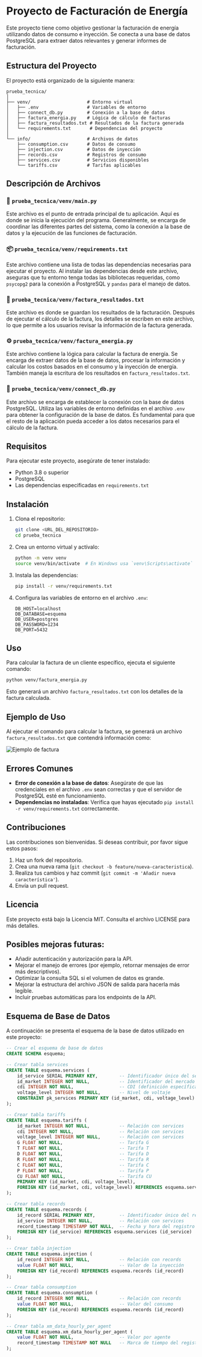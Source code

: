# Proyecto de Facturación de Energía

Este proyecto tiene como objetivo gestionar la facturación de energía utilizando datos de consumo e inyección. Se conecta a una base de datos PostgreSQL para extraer datos relevantes y generar informes de facturación.

## Estructura del Proyecto

El proyecto está organizado de la siguiente manera:

```
prueba_tecnica/
│
├── venv/                     # Entorno virtual
│   ├── .env                  # Variables de entorno
│   ├── connect_db.py         # Conexión a la base de datos
│   ├── factura_energia.py    # Lógica de cálculo de facturas
│   ├── factura_resultados.txt # Resultados de la factura generada
│   └── requirements.txt       # Dependencias del proyecto
│
└── info/                     # Archivos de datos
    ├── consumption.csv       # Datos de consumo
    ├── injection.csv         # Datos de inyección
    ├── records.csv           # Registros de consumo
    ├── services.csv          # Servicios disponibles
    └── tariffs.csv           # Tarifas aplicables
```

## Descripción de Archivos

### 📁 `prueba_tecnica/venv/main.py`
Este archivo es el punto de entrada principal de tu aplicación. Aquí es donde se inicia la ejecución del programa. Generalmente, se encarga de coordinar las diferentes partes del sistema, como la conexión a la base de datos y la ejecución de las funciones de facturación.

### 📦 `prueba_tecnica/venv/requirements.txt`
Este archivo contiene una lista de todas las dependencias necesarias para ejecutar el proyecto. Al instalar las dependencias desde este archivo, aseguras que tu entorno tenga todas las bibliotecas requeridas, como `psycopg2` para la conexión a PostgreSQL y `pandas` para el manejo de datos.

### 📄 `prueba_tecnica/venv/factura_resultados.txt`
Este archivo es donde se guardan los resultados de la facturación. Después de ejecutar el cálculo de la factura, los detalles se escriben en este archivo, lo que permite a los usuarios revisar la información de la factura generada.

### ⚙️ `prueba_tecnica/venv/factura_energia.py`
Este archivo contiene la lógica para calcular la factura de energía. Se encarga de extraer datos de la base de datos, procesar la información y calcular los costos basados en el consumo y la inyección de energía. También maneja la escritura de los resultados en `factura_resultados.txt`.

### 🔗 `prueba_tecnica/venv/connect_db.py`
Este archivo se encarga de establecer la conexión con la base de datos PostgreSQL. Utiliza las variables de entorno definidas en el archivo `.env` para obtener la configuración de la base de datos. Es fundamental para que el resto de la aplicación pueda acceder a los datos necesarios para el cálculo de la factura.

## Requisitos

Para ejecutar este proyecto, asegúrate de tener instalado:

- Python 3.8 o superior
- PostgreSQL
- Las dependencias especificadas en `requirements.txt`

## Instalación

1. Clona el repositorio:

   ```bash
   git clone <URL_DEL_REPOSITORIO>
   cd prueba_tecnica
   ```

2. Crea un entorno virtual y actívalo:

   ```bash
   python -m venv venv
   source venv/bin/activate  # En Windows usa `venv\Scripts\activate`
   ```

3. Instala las dependencias:

   ```bash
   pip install -r venv/requirements.txt
   ```

4. Configura las variables de entorno en el archivo `.env`:

   ```plaintext
   DB_HOST=localhost
   DB_DATABASE=esquema
   DB_USER=postgres
   DB_PASSWORD=1234
   DB_PORT=5432
   ```

## Uso

Para calcular la factura de un cliente específico, ejecuta el siguiente comando:

```bash
python venv/factura_energia.py
```

Esto generará un archivo `factura_resultados.txt` con los detalles de la factura calculada.

## Ejemplo de Uso

Al ejecutar el comando para calcular la factura, se generará un archivo `factura_resultados.txt` que contendrá información como:

![Ejemplo de factura](C:\Users\Alejandro\Desktop\Backend\prueba_tecnica\venv\imagen\prueba.jpg)

## Errores Comunes

- **Error de conexión a la base de datos**: Asegúrate de que las credenciales en el archivo `.env` sean correctas y que el servidor de PostgreSQL esté en funcionamiento.
- **Dependencias no instaladas**: Verifica que hayas ejecutado `pip install -r venv/requirements.txt` correctamente.

## Contribuciones

Las contribuciones son bienvenidas. Si deseas contribuir, por favor sigue estos pasos:

1. Haz un fork del repositorio.
2. Crea una nueva rama (`git checkout -b feature/nueva-caracteristica`).
3. Realiza tus cambios y haz commit (`git commit -m 'Añadir nueva característica'`).
4. Envía un pull request.

## Licencia

Este proyecto está bajo la Licencia MIT. Consulta el archivo LICENSE para más detalles.

## Posibles mejoras futuras:

- Añadir autenticación y autorización para la API.
- Mejorar el manejo de errores (por ejemplo, retornar mensajes de error más descriptivos).
- Optimizar la consulta SQL si el volumen de datos es grande.
- Mejorar la estructura del archivo JSON de salida para hacerla más legible.
- Incluir pruebas automáticas para los endpoints de la API.

## Esquema de Base de Datos

A continuación se presenta el esquema de la base de datos utilizado en este proyecto:

```sql
-- Crear el esquema de base de datos
CREATE SCHEMA esquema;

-- Crear tabla services
CREATE TABLE esquema.services (
    id_service SERIAL PRIMARY KEY,        -- Identificador único del servicio
    id_market INTEGER NOT NULL,           -- Identificador del mercado
    cdi INTEGER NOT NULL,                 -- CDI (definición específica)
    voltage_level INTEGER NOT NULL,       -- Nivel de voltaje
    CONSTRAINT pk_services PRIMARY KEY (id_market, cdi, voltage_level)  -- Clave primaria compuesta
);

-- Crear tabla tariffs
CREATE TABLE esquema.tariffs (
    id_market INTEGER NOT NULL,           -- Relación con services
    cdi INTEGER NOT NULL,                 -- Relación con services
    voltage_level INTEGER NOT NULL,       -- Relación con services
    G FLOAT NOT NULL,                     -- Tarifa G
    T FLOAT NOT NULL,                     -- Tarifa T
    D FLOAT NOT NULL,                     -- Tarifa D
    R FLOAT NOT NULL,                     -- Tarifa R
    C FLOAT NOT NULL,                     -- Tarifa C
    P FLOAT NOT NULL,                     -- Tarifa P
    CU FLOAT NOT NULL,                    -- Tarifa CU
    PRIMARY KEY (id_market, cdi, voltage_level),
    FOREIGN KEY (id_market, cdi, voltage_level) REFERENCES esquema.services (id_market, cdi, voltage_level)
);

-- Crear tabla records
CREATE TABLE esquema.records (
    id_record SERIAL PRIMARY KEY,         -- Identificador único del registro
    id_service INTEGER NOT NULL,          -- Relación con services
    record_timestamp TIMESTAMP NOT NULL,  -- Fecha y hora del registro
    FOREIGN KEY (id_service) REFERENCES esquema.services (id_service)
);

-- Crear tabla injection
CREATE TABLE esquema.injection (
    id_record INTEGER NOT NULL,           -- Relación con records
    value FLOAT NOT NULL,                 -- Valor de la inyección
    FOREIGN KEY (id_record) REFERENCES esquema.records (id_record)
);

-- Crear tabla consumption
CREATE TABLE esquema.consumption (
    id_record INTEGER NOT NULL,           -- Relación con records
    value FLOAT NOT NULL,                 -- Valor del consumo
    FOREIGN KEY (id_record) REFERENCES esquema.records (id_record)
);

-- Crear tabla xm_data_hourly_per_agent
CREATE TABLE esquema.xm_data_hourly_per_agent (
    value FLOAT NOT NULL,                 -- Valor por agente
    record_timestamp TIMESTAMP NOT NULL   -- Marca de tiempo del registro
);



